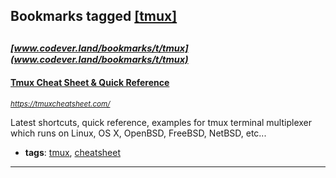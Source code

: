 ## Bookmarks tagged [[tmux]](https://www.codever.land/search?q=[tmux])

_<sup><sup>[www.codever.land/bookmarks/t/tmux](www.codever.land/bookmarks/t/tmux)</sup></sup>_
---
#### [Tmux Cheat Sheet & Quick Reference](https://tmuxcheatsheet.com/)
_<sup>https://tmuxcheatsheet.com/</sup>_

Latest shortcuts, quick reference, examples for tmux terminal multiplexer which runs on Linux, OS X, OpenBSD, FreeBSD, NetBSD, etc...
* **tags**: [tmux](../tagged/tmux.md), [cheatsheet](../tagged/cheatsheet.md)
---
